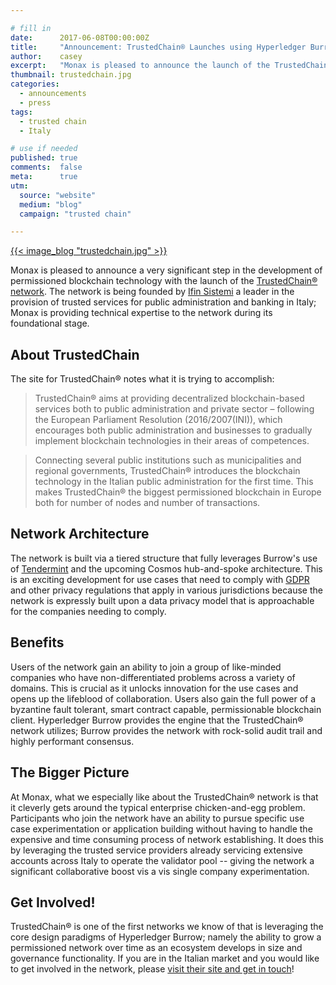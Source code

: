 ```yaml
---

# fill in
date:      2017-06-08T00:00:00Z
title:     "Announcement: TrustedChain® Launches using Hyperledger Burrow"
author:    casey
excerpt:   "Monax is pleased to announce the launch of the TrustedChain® network in Italy."
thumbnail: trustedchain.jpg
categories:
  - announcements
  - press
tags:
  - trusted chain
  - Italy

# use if needed
published: true
comments:  false
meta:      true
utm:
  source: "website"
  medium: "blog"
  campaign: "trusted chain"

---
```


[{{< image_blog "trustedchain.jpg" >}}](https://trustedchain.it/en/)

Monax is pleased to announce a very significant step in the development of permissioned blockchain technology with the launch of the [TrustedChain® network](https://trustedchain.it/en/). The network is being founded by [Ifin Sistemi](/partners/ifin-sistemi/) a leader in the provision of trusted services for public administration and banking in Italy; Monax is providing technical expertise to the network during its foundational stage.

## About TrustedChain

The site for TrustedChain® notes what it is trying to accomplish:

> TrustedChain® aims at providing decentralized blockchain-based services both to public administration and private sector – following the European Parliament Resolution (2016/2007(INI)), which encourages both public administration and businesses to gradually implement blockchain technologies in their areas of competences.

> Connecting several public institutions such as municipalities and regional governments, TrustedChain® introduces the blockchain technology in the Italian public administration for the first time. This makes TrustedChain® the biggest permissioned blockchain in Europe both for number of nodes and number of transactions.

## Network Architecture

The network is built via a tiered structure that fully leverages Burrow's use of [Tendermint](https://tendermint.com) and the upcoming Cosmos hub-and-spoke architecture. This is an exciting development for use cases that need to comply with [GDPR](https://www.welivesecurity.com/2017/03/24/gdpr-an-explainer/) and other privacy regulations that apply in various jurisdictions because the network is expressly built upon a data privacy model that is approachable for the companies needing to comply.

## Benefits

Users of the network gain an ability to join a group of like-minded companies who have non-differentiated problems across a variety of domains. This is crucial as it unlocks innovation for the use cases and opens up the lifeblood of collaboration. Users also gain the full power of a byzantine fault tolerant, smart contract capable, permissionable blockchain client. Hyperledger Burrow provides the engine that the TrustedChain® network utilizes; Burrow provides the network with rock-solid audit trail and highly performant consensus.

## The Bigger Picture

At Monax, what we especially like about the TrustedChain® network is that it cleverly gets around the typical enterprise chicken-and-egg problem. Participants who join the network have an ability to pursue specific use case experimentation or application building without having to handle the expensive and time consuming process of network establishing. It does this by leveraging the trusted service providers already servicing extensive accounts across Italy to operate the validator pool -- giving the network a significant collaborative boost vis a vis single company experimentation.

## Get Involved!

TrustedChain® is one of the first networks we know of that is leveraging the core design paradigms of Hyperledger Burrow; namely the ability to grow a permissioned network over time as an ecosystem develops in size and governance functionality. If you are in the Italian market and you would like to get involved in the network, please [visit their site and get in touch](https://trustedchain.it/en/)!
